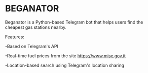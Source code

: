 # BEGANATOR



Beganator is a Python-based Telegram bot that helps users find the cheapest gas stations nearby.

Features:

   -Based on Telegram's API 
   
   -Real-time fuel prices from the site https://www.mise.gov.it
   
   -Location-based search using Telegram's location sharing
   

